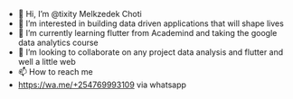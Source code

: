 - 👋 Hi, I’m @tixity Melkzedek Choti
- 👀 I’m interested in building data driven applications that will shape lives
- 🌱 I’m currently learning flutter from Academind and taking the google data analytics course
- 💞️ I’m looking to collaborate on any project data analysis and flutter and well a little web
- 📫 How to reach me 
-  https://wa.me/+254769993109 via whatsapp

<!---
tixity/tixity is a ✨ special ✨ repository because its `README.md` (this file) appears on your GitHub profile.
You can click the Preview link to take a look at your changes.
--->
